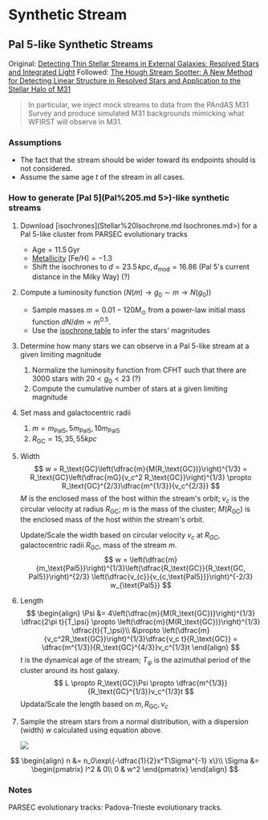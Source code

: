 # Synthetic Stream
## Pal 5-like Synthetic Streams
Original: [Detecting Thin Stellar Streams in External Galaxies: Resolved Stars and Integrated Light](https://iopscience.iop.org/article/10.3847/1538-4357/ab3e06/pdf)
Followed: [The Hough Stream Spotter: A New Method for Detecting Linear Structure in Resolved Stars and Application to the Stellar Halo of M31](https://arxiv.org/pdf/2107.00017.pdf)

>In particular, we inject mock streams to data from the PAndAS M31 Survey and produce simulated M31 backgrounds mimicking what WFIRST will observe in M31.

### Assumptions
- The fact that the stream should be wider toward its endpoints should is not considered.
- Assume the same age $t$ of the stream in all cases.

### How to generate [Pal 5](Pal%205.md 5>)-like synthetic streams
1. Download [isochrones](Stellar%20Isochrone.md Isochrones.md>) for a Pal 5-like cluster from PARSEC evolutionary tracks
	- $\text{Age} = 11.5 \,\text{Gyr}$
	- [Metallicity](<Stellar Streams.md#Metallicity>) $\text{[Fe/H]}=-1.3$
	- Shift the isochrones to $d = 23.5\,kpc, d_\text{mod} = 16.86$ (Pal 5's current distance in the Milky Way) (?)
2. Compute a luminosity function ($N(m)\rightarrow g_0 \sim m\rightarrow N(g_0)$)
	- Sample masses $m = 0.01-120M_\odot$ from a power-law initial mass function $dN/dm \propto m^{0.5}$.
	- Use the [isochrone table](http://stev.oapd.inaf.it/cgi-bin/cmd) to infer the stars' magnitudes 
3. Determine how many stars we can observe in a Pal 5-like stream at a given limiting magnitude
	1. Normalize the luminosity function from CFHT such that there are 3000 stars with $20<g_0<23$ (?)
	2. Compute the cumulative number of stars at a given limiting magnitude
4. Set mass and galactocentric radii
	1. $m = m_\text{Pal5}, 5 m_\text{Pal5}, 10m_\text{Pal5}$
	2. $R_\text{GC}=15, 35, 55 kpc$
5. Width $$
	w = R_\text{GC}\left(\dfrac{m}{M(R_\text{GC})}\right)^{1/3} = R_\text{GC}\left(\dfrac{mG}{v_c^2 R_\text{GC}}\right)^{1/3} \propto R_\text{GC}^{2/3}\dfrac{m^{1/3}}{v_c^{2/3}}
	$$
	$M$ is the enclosed mass of the host within the stream's orbit;
	$v_c$ is the circular velocity at radius $R_\text{GC}$;
	$m$ is the mass of the cluster;
	$M(R_\text{GC})$ is the enclosed mass of the host within the stream's orbit.
	
	Update/Scale the width based on circular velocity $v_c$ at $R_{GC}$, galactocentric radii $R_{GC}$,  mass of the stream $m$.
	$$
	w = \left(\dfrac{m}{m_\text{Pal5}}\right)^{1/3}\left(\dfrac{R_\text{GC}}{R_\text{GC, Pal5}}\right)^{2/3} \left(\dfrac{v_{c}}{v_{c,\text{Pal5}}}\right)^{-2/3} w_{\text{Pal5}}
	$$
6. Length $$
	\begin{align}
	\Psi &= 4\left(\dfrac{m}{M(R_\text{GC})}\right)^{1/3} \dfrac{2\pi t}{T_\psi} \propto \left(\dfrac{m}{M(R_\text{GC})}\right)^{1/3} \dfrac{t}{T_\psi}\\
	&\propto \left(\dfrac{m}{v_c^2R_\text{GC}}\right)^{1/3}\dfrac{v_c t}{R_\text{GC}} = \dfrac{m^{1/3}}{R_\text{GC}^{4/3}}v_c^{1/3}t
	\end{align}
	$$
	$t$ is the dynamical age of the stream;
	$T_\psi$ is the azimuthal period of the cluster around its host galaxy.
	$$
	L \propto R_\text{GC}\Psi \propto \dfrac{m^{1/3}}{R_\text{GC}^{1/3}}v_c^{1/3}t
	$$
	Updata/Scale the length based on $m, R_\text{GC}, v_c$
7. Sample the stream stars from a normal distribution, with a dispersion (width) $w$ calculated using equation above.

	![](Pasted%20image%2020220422032748.png)

$$
\begin{align}
	n &= n_0\exp\{-\dfrac{1}{2}x^T\Sigma^{-1} x\}\\
	\Sigma &= \begin{pmatrix}
	l^2 & 0\\
	0 & w^2
	\end{pmatrix} 
\end{align}
$$

### Notes
PARSEC evolutionary tracks: Padova-Trieste evolutionary tracks.